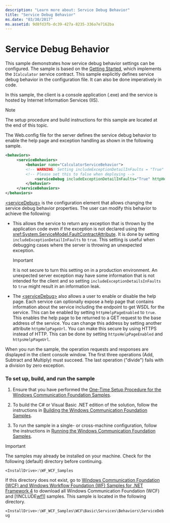 ```yaml
---
description: "Learn more about: Service Debug Behavior"
title: "Service Debug Behavior"
ms.date: "03/30/2017"
ms.assetid: 9d8fd3fb-dc39-427a-8235-336a7e7162ba
---
```

# Service Debug Behavior

This sample demonstrates how service debug behavior settings can be configured. The sample is based on the [Getting Started](getting-started-sample.md), which implements the `ICalculator` service contract. This sample explicitly defines service debug behavior in the configuration file. It can also be done imperatively in code.

In this sample, the client is a console application (.exe) and the service is hosted by Internet Information Services (IIS).

> [!NOTE]
> The setup procedure and build instructions for this sample are located at the end of this topic.

The Web.config file for the server defines the service debug behavior to enable the help page and exception handling as shown in the following sample.

```xml
<behaviors>
     <serviceBehaviors>
         <behavior name="CalculatorServiceBehavior">
         <!-- WARNING: Setting includeExceptionDetailInFaults = "True" could result in leaking secured server information to the client.-->
         <!-- Please set this to false when deploying -->
             <serviceDebug includeExceptionDetailInFaults="True" httpHelpPageEnabled="True"/>
         </behavior>
     </serviceBehaviors>
</behaviors>
```

[\<serviceDebug>](../../configure-apps/file-schema/wcf/servicedebug.md) is the configuration element that allows changing the service debug behavior properties. The user can modify this behavior to achieve the following:

- This allows the service to return any exception that is thrown by the application code even if the exception is not declared using the <xref:System.ServiceModel.FaultContractAttribute>. It is done by setting `includeExceptionDetailInFaults` to `true`. This setting is useful when debugging cases where the server is throwing an unexpected exception.

  > [!IMPORTANT]
  > It is not secure to turn this setting on in a production environment. An unexpected server exception may have some information that is not intended for the client and so setting `includeExceptionDetailsInFaults` to `true` might result in an information leak.

- The [\<serviceDebug>](../../configure-apps/file-schema/wcf/servicedebug.md) also allows a user to enable or disable the help page. Each service can optionally expose a help page that contains information about the service including the endpoint to get WSDL for the service. This can be enabled by setting `httpHelpPageEnabled` to `true`. This enables the help page to be returned to a GET request to the base address of the service. You can change this address by setting another attribute `httpHelpPageUrl`. You can make this secure by using HTTPS instead of HTTP. This can be done by setting `httpsHelpPageEnabled` and `httpsHelpPageUrl`.

When you run the sample, the operation requests and responses are displayed in the client console window. The first three operations (Add, Subtract and Multiply) must succeed. The last operation ("divide") fails with a division by zero exception.

### To set up, build, and run the sample

1. Ensure that you have performed the [One-Time Setup Procedure for the Windows Communication Foundation Samples](one-time-setup-procedure-for-the-wcf-samples.md).

2. To build the C# or Visual Basic .NET edition of the solution, follow the instructions in [Building the Windows Communication Foundation Samples](building-the-samples.md).

3. To run the sample in a single- or cross-machine configuration, follow the instructions in [Running the Windows Communication Foundation Samples](running-the-samples.md).

> [!IMPORTANT]
> The samples may already be installed on your machine. Check for the following (default) directory before continuing.
>
> `<InstallDrive>:\WF_WCF_Samples`
>
> If this directory does not exist, go to [Windows Communication Foundation (WCF) and Windows Workflow Foundation (WF) Samples for .NET Framework 4](https://www.microsoft.com/download/details.aspx?id=21459) to download all Windows Communication Foundation (WCF) and [!INCLUDE[wf1](../../../../includes/wf1-md.md)] samples. This sample is located in the following directory.
>
> `<InstallDrive>:\WF_WCF_Samples\WCF\Basic\Services\Behaviors\ServiceDebug`
